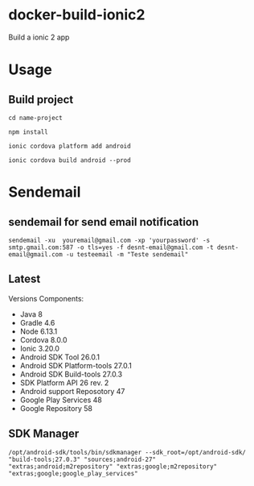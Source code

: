 # docker-build-ionic2
Build a ionic 2 app

# Usage

## Build project

    cd name-project

	npm install

    ionic cordova platform add android

    ionic cordova build android --prod


# Sendemail

## sendemail for send email notification

    sendemail -xu  youremail@gmail.com -xp 'yourpassword' -s smtp.gmail.com:587 -o tls=yes -f desnt-email@gmail.com -t desnt-email@gmail.com -u testeemail -m "Teste sendemail"

## Latest

Versions Components:

* Java 8
* Gradle 4.6
* Node 6.13.1
* Cordova 8.0.0
* Ionic 3.20.0
* Android SDK Tool 26.0.1
* Android SDK Platform-tools 27.0.1
* Android SDK Build-tools 27.0.3
* SDK Platform API 26 rev. 2
* Android support Reposotory 47
* Google Play Services 48
* Google Repository 58


## SDK Manager


    /opt/android-sdk/tools/bin/sdkmanager --sdk_root=/opt/android-sdk/ "build-tools;27.0.3" "sources;android-27" "extras;android;m2repository" "extras;google;m2repository" "extras;google;google_play_services"